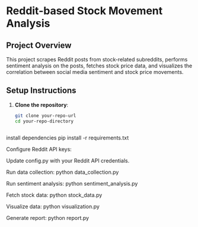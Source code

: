 # Reddit-based Stock Movement Analysis

## Project Overview
This project scrapes Reddit posts from stock-related subreddits, performs sentiment analysis on the posts, fetches stock price data, and visualizes the correlation between social media sentiment and stock price movements.

## Setup Instructions

1. **Clone the repository**:
   ```bash
   git clone your-repo-url
   cd your-repo-directory



install dependencies
pip install -r requirements.txt



Configure Reddit API keys:


Update config.py with your Reddit API credentials.



Run data collection:
python data_collection.py



Run sentiment analysis:
python sentiment_analysis.py



Fetch stock data:
python stock_data.py


Visualize data:
python visualization.py



Generate report:
python report.py